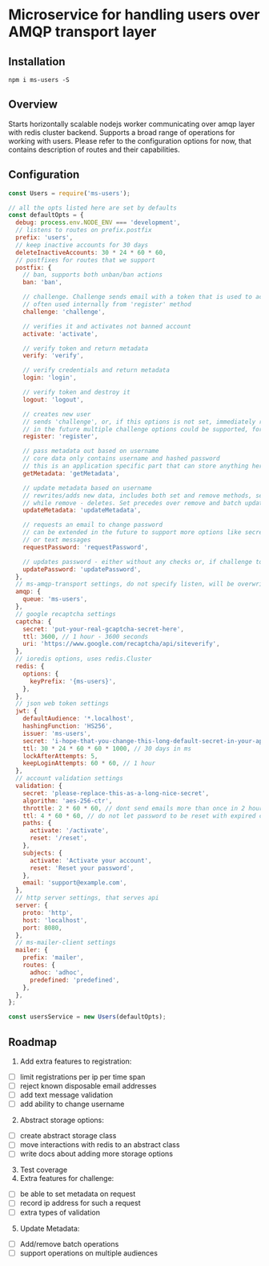 # Microservice for handling users over AMQP transport layer

## Installation

`npm i ms-users -S`

## Overview

Starts horizontally scalable nodejs worker communicating over amqp layer with redis cluster backend.
Supports a broad range of operations for working with users. Please refer to the configuration options for now,
that contains description of routes and their capabilities.

## Configuration

```js
const Users = require('ms-users');

// all the opts listed here are set by defaults
const defaultOpts = {
  debug: process.env.NODE_ENV === 'development',
  // listens to routes on prefix.postfix
  prefix: 'users',
  // keep inactive accounts for 30 days
  deleteInactiveAccounts: 30 * 24 * 60 * 60,
  // postfixes for routes that we support
  postfix: {
    // ban, supports both unban/ban actions
    ban: 'ban',

    // challenge. Challenge sends email with a token that is used to activate account
    // often used internally from 'register' method
    challenge: 'challenge',

    // verifies it and activates not banned account
    activate: 'activate',

    // verify token and return metadata
    verify: 'verify',

    // verify credentials and return metadata
    login: 'login',

    // verify token and destroy it
    logout: 'logout',

    // creates new user
    // sends 'challenge', or, if this options is not set, immediately registers user
    // in the future multiple challenge options could be supported, for now it's just an email
    register: 'register',

    // pass metadata out based on username
    // core data only contains username and hashed password
    // this is an application specific part that can store anything here
    getMetadata: 'getMetadata',

    // update metadata based on username
    // rewrites/adds new data, includes both set and remove methods, set overwrites,
    // while remove - deletes. Set precedes over remove and batch updates are supported
    updateMetadata: 'updateMetadata',

    // requests an email to change password
    // can be extended in the future to support more options like secret questions
    // or text messages
    requestPassword: 'requestPassword',

    // updates password - either without any checks or, if challenge token is passed, makes sure it's correct
    updatePassword: 'updatePassword',
  },
  // ms-amqp-transport settings, do not specify listen, will be overwritten
  amqp: {
    queue: 'ms-users',
  },
  // google recaptcha settings
  captcha: {
    secret: 'put-your-real-gcaptcha-secret-here',
    ttl: 3600, // 1 hour - 3600 seconds
    uri: 'https://www.google.com/recaptcha/api/siteverify',
  },
  // ioredis options, uses redis.Cluster
  redis: {
    options: {
      keyPrefix: '{ms-users}',
    },
  },
  // json web token settings
  jwt: {
    defaultAudience: '*.localhost',
    hashingFunction: 'HS256',
    issuer: 'ms-users',
    secret: 'i-hope-that-you-change-this-long-default-secret-in-your-app',
    ttl: 30 * 24 * 60 * 60 * 1000, // 30 days in ms
    lockAfterAttempts: 5,
    keepLoginAttempts: 60 * 60, // 1 hour
  },
  // account validation settings
  validation: {
    secret: 'please-replace-this-as-a-long-nice-secret',
    algorithm: 'aes-256-ctr',
    throttle: 2 * 60 * 60, // dont send emails more than once in 2 hours
    ttl: 4 * 60 * 60, // do not let password to be reset with expired codes
    paths: {
      activate: '/activate',
      reset: '/reset',
    },
    subjects: {
      activate: 'Activate your account',
      reset: 'Reset your password',
    },
    email: 'support@example.com',
  },
  // http server settings, that serves api
  server: {
    proto: 'http',
    host: 'localhost',
    port: 8080,
  },
  // ms-mailer-client settings
  mailer: {
    prefix: 'mailer',
    routes: {
      adhoc: 'adhoc',
      predefined: 'predefined',
    },
  },
};

const usersService = new Users(defaultOpts);
```

## Roadmap

1. Add extra features to registration:
 - [ ] limit registrations per ip per time span
 - [ ] reject known disposable email addresses
 - [ ] add text message validation
 - [ ] add ability to change username
2. Abstract storage options:
 - [ ] create abstract storage class
 - [ ] move interactions with redis to an abstract class
 - [ ] write docs about adding more storage options
3. Test coverage
4. Extra features for challenge:
 - [ ] be able to set metadata on request
 - [ ] record ip address for such a request
 - [ ] extra types of validation
5. Update Metadata:
 - [ ] Add/remove batch operations
 - [ ] support operations on multiple audiences
